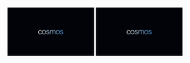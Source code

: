 <p align="center">
  <img src="https://github.com/Jimuelzxc/cosmos/blob/main/src/assets/images/Logo%20text.png?raw=true" alt="Image 1" width="200"/>
  <img src="https://github.com/Jimuelzxc/cosmos/blob/main/src/assets/images/Logo%20text.png?raw=true" alt="Image 2" width="200"/>
</p>
